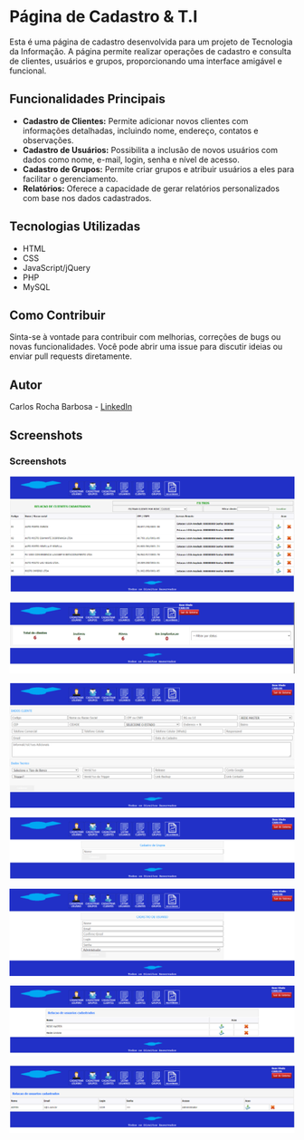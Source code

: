 # Página de Cadastro & T.I

Esta é uma página de cadastro desenvolvida para um projeto de Tecnologia da Informação. A página permite realizar operações de cadastro e consulta de clientes, usuários e grupos, proporcionando uma interface amigável e funcional.

## Funcionalidades Principais

- **Cadastro de Clientes:** Permite adicionar novos clientes com informações detalhadas, incluindo nome, endereço, contatos e observações.
- **Cadastro de Usuários:** Possibilita a inclusão de novos usuários com dados como nome, e-mail, login, senha e nível de acesso.
- **Cadastro de Grupos:** Permite criar grupos e atribuir usuários a eles para facilitar o gerenciamento.
- **Relatórios:** Oferece a capacidade de gerar relatórios personalizados com base nos dados cadastrados.

## Tecnologias Utilizadas

- HTML
- CSS
- JavaScript/jQuery
- PHP
- MySQL

## Como Contribuir

Sinta-se à vontade para contribuir com melhorias, correções de bugs ou novas funcionalidades. Você pode abrir uma issue para discutir ideias ou enviar pull requests diretamente.

## Autor

Carlos Rocha Barbosa - [LinkedIn](https://www.linkedin.com/in/crbarbosa/)

## Screenshots

### Screenshots

![Página Inicial](Fotos/paginainicial.png)

![Relatório de Clientes](Fotos/relatorioclientes.png)

![Cadastro de Cliente](Fotos/cadastracliente.png)

![Cadastro de Grupo](Fotos/cadastragrupo.png)

![Cadastro de Usuário](Fotos/cadastrausuario.png)

![Lista de Grupos](Fotos/listagrupo.png)

![Lista de Usuários](Fotos/listausuarios.png)








